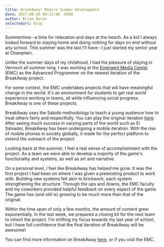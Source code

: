 ```yaml
---
title: BreakAway! Mobile Summer Development
date: 2017-08-30 00:13:00 -0500
author: Brian Baron
selectedurl: Blog
---
```

Summertime--a time for relaxation and days at the beach. As a kid I always looked forward to staying home and doing nothing for days on end without any school. This summer was the last I'll have--I just started my senior year at Champlain.

Unlike the summer days of my childhood, I had the pleasure of staying in Vermont all summer long. I was working at the <a href="https://www.champlain.edu/centers-of-excellence/emergent-media-center">Emergent Media Center</a> (EMC) as the Advanced Programmer on the newest iteration of the BreakAway project.

For some context, the EMC undertakes projects that will have meaningful change in the world. It's an environment for students to get real world experience working in teams, all while influencing social progress. BreakAway is one of these projects.

BreakAway uses the Sabido methodology to teach a young audience how to treat others fairly and respectfully. You can play the original iteration <a href="http://www.breakawaygame.com">here</a>. After seeing much success in varying parts of the world such as El Salvador, BreakAway has been undergoing a mobile iteration. With the rise of mobile phones in society globally, it made for the perfect platform to extend the outreach of the project.

Looking back at the summer, I feel a real sense of accomplishment with the project. As a team we were able to develop a majority of the game's functionality and systems, as well as art and narrative.

On a personal level, I feel like BreakAway has helped me grow. It was the first project I had been on where I was given a preexisting product to work with. Building new systems felt akin to brickwork, each system strengthening the structure. Through the ups and downs, the EMC faculty and my coworkers provided helpful feedback on every aspect of the game. The game has (and still is) growing to be much more than that of the original.

Within the time span of only a few months, the amount of content grew exponentially. In the last week, we prepared a closing kit for the next team to inherit the project. I'm shifting my focus towards my last year of school, but I have full confidence that the final iteration of BreakAway will be awesome!

You can find more information on BreakAway <a href="http://breakawaygame.champlain.edu/">here</a>, or if you visit the EMC.